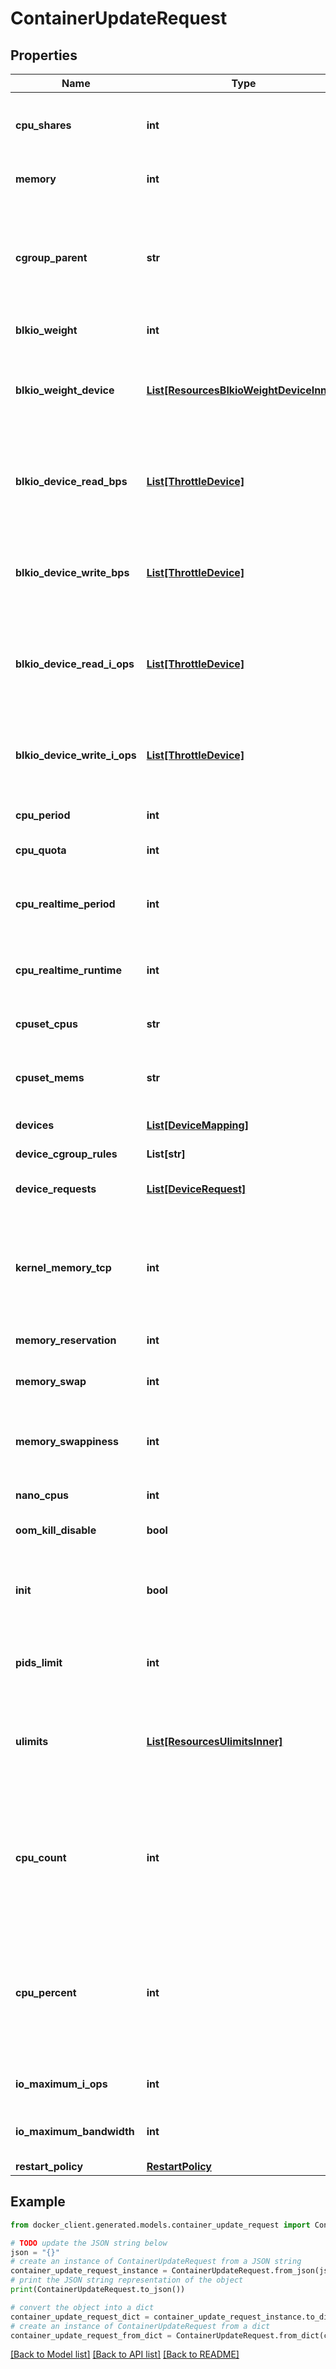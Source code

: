 # ContainerUpdateRequest


## Properties

Name | Type | Description | Notes
------------ | ------------- | ------------- | -------------
**cpu_shares** | **int** | An integer value representing this container&#39;s relative CPU weight versus other containers.  | [optional] 
**memory** | **int** | Memory limit in bytes. | [optional] [default to 0]
**cgroup_parent** | **str** | Path to &#x60;cgroups&#x60; under which the container&#39;s &#x60;cgroup&#x60; is created. If the path is not absolute, the path is considered to be relative to the &#x60;cgroups&#x60; path of the init process. Cgroups are created if they do not already exist.  | [optional] 
**blkio_weight** | **int** | Block IO weight (relative weight). | [optional] 
**blkio_weight_device** | [**List[ResourcesBlkioWeightDeviceInner]**](ResourcesBlkioWeightDeviceInner.md) | Block IO weight (relative device weight) in the form:  &#x60;&#x60;&#x60; [{\&quot;Path\&quot;: \&quot;device_path\&quot;, \&quot;Weight\&quot;: weight}] &#x60;&#x60;&#x60;  | [optional] 
**blkio_device_read_bps** | [**List[ThrottleDevice]**](ThrottleDevice.md) | Limit read rate (bytes per second) from a device, in the form:  &#x60;&#x60;&#x60; [{\&quot;Path\&quot;: \&quot;device_path\&quot;, \&quot;Rate\&quot;: rate}] &#x60;&#x60;&#x60;  | [optional] 
**blkio_device_write_bps** | [**List[ThrottleDevice]**](ThrottleDevice.md) | Limit write rate (bytes per second) to a device, in the form:  &#x60;&#x60;&#x60; [{\&quot;Path\&quot;: \&quot;device_path\&quot;, \&quot;Rate\&quot;: rate}] &#x60;&#x60;&#x60;  | [optional] 
**blkio_device_read_i_ops** | [**List[ThrottleDevice]**](ThrottleDevice.md) | Limit read rate (IO per second) from a device, in the form:  &#x60;&#x60;&#x60; [{\&quot;Path\&quot;: \&quot;device_path\&quot;, \&quot;Rate\&quot;: rate}] &#x60;&#x60;&#x60;  | [optional] 
**blkio_device_write_i_ops** | [**List[ThrottleDevice]**](ThrottleDevice.md) | Limit write rate (IO per second) to a device, in the form:  &#x60;&#x60;&#x60; [{\&quot;Path\&quot;: \&quot;device_path\&quot;, \&quot;Rate\&quot;: rate}] &#x60;&#x60;&#x60;  | [optional] 
**cpu_period** | **int** | The length of a CPU period in microseconds. | [optional] 
**cpu_quota** | **int** | Microseconds of CPU time that the container can get in a CPU period.  | [optional] 
**cpu_realtime_period** | **int** | The length of a CPU real-time period in microseconds. Set to 0 to allocate no time allocated to real-time tasks.  | [optional] 
**cpu_realtime_runtime** | **int** | The length of a CPU real-time runtime in microseconds. Set to 0 to allocate no time allocated to real-time tasks.  | [optional] 
**cpuset_cpus** | **str** | CPUs in which to allow execution (e.g., &#x60;0-3&#x60;, &#x60;0,1&#x60;).  | [optional] 
**cpuset_mems** | **str** | Memory nodes (MEMs) in which to allow execution (0-3, 0,1). Only effective on NUMA systems.  | [optional] 
**devices** | [**List[DeviceMapping]**](DeviceMapping.md) | A list of devices to add to the container. | [optional] 
**device_cgroup_rules** | **List[str]** | a list of cgroup rules to apply to the container | [optional] 
**device_requests** | [**List[DeviceRequest]**](DeviceRequest.md) | A list of requests for devices to be sent to device drivers.  | [optional] 
**kernel_memory_tcp** | **int** | Hard limit for kernel TCP buffer memory (in bytes). Depending on the OCI runtime in use, this option may be ignored. It is no longer supported by the default (runc) runtime.  This field is omitted when empty.  | [optional] 
**memory_reservation** | **int** | Memory soft limit in bytes. | [optional] 
**memory_swap** | **int** | Total memory limit (memory + swap). Set as &#x60;-1&#x60; to enable unlimited swap.  | [optional] 
**memory_swappiness** | **int** | Tune a container&#39;s memory swappiness behavior. Accepts an integer between 0 and 100.  | [optional] 
**nano_cpus** | **int** | CPU quota in units of 10&lt;sup&gt;-9&lt;/sup&gt; CPUs. | [optional] 
**oom_kill_disable** | **bool** | Disable OOM Killer for the container. | [optional] 
**init** | **bool** | Run an init inside the container that forwards signals and reaps processes. This field is omitted if empty, and the default (as configured on the daemon) is used.  | [optional] 
**pids_limit** | **int** | Tune a container&#39;s PIDs limit. Set &#x60;0&#x60; or &#x60;-1&#x60; for unlimited, or &#x60;null&#x60; to not change.  | [optional] 
**ulimits** | [**List[ResourcesUlimitsInner]**](ResourcesUlimitsInner.md) | A list of resource limits to set in the container. For example:  &#x60;&#x60;&#x60; {\&quot;Name\&quot;: \&quot;nofile\&quot;, \&quot;Soft\&quot;: 1024, \&quot;Hard\&quot;: 2048} &#x60;&#x60;&#x60;  | [optional] 
**cpu_count** | **int** | The number of usable CPUs (Windows only).  On Windows Server containers, the processor resource controls are mutually exclusive. The order of precedence is &#x60;CPUCount&#x60; first, then &#x60;CPUShares&#x60;, and &#x60;CPUPercent&#x60; last.  | [optional] 
**cpu_percent** | **int** | The usable percentage of the available CPUs (Windows only).  On Windows Server containers, the processor resource controls are mutually exclusive. The order of precedence is &#x60;CPUCount&#x60; first, then &#x60;CPUShares&#x60;, and &#x60;CPUPercent&#x60; last.  | [optional] 
**io_maximum_i_ops** | **int** | Maximum IOps for the container system drive (Windows only) | [optional] 
**io_maximum_bandwidth** | **int** | Maximum IO in bytes per second for the container system drive (Windows only).  | [optional] 
**restart_policy** | [**RestartPolicy**](RestartPolicy.md) |  | [optional] 

## Example

```python
from docker_client.generated.models.container_update_request import ContainerUpdateRequest

# TODO update the JSON string below
json = "{}"
# create an instance of ContainerUpdateRequest from a JSON string
container_update_request_instance = ContainerUpdateRequest.from_json(json)
# print the JSON string representation of the object
print(ContainerUpdateRequest.to_json())

# convert the object into a dict
container_update_request_dict = container_update_request_instance.to_dict()
# create an instance of ContainerUpdateRequest from a dict
container_update_request_from_dict = ContainerUpdateRequest.from_dict(container_update_request_dict)
```
[[Back to Model list]](../README.md#documentation-for-models) [[Back to API list]](../README.md#documentation-for-api-endpoints) [[Back to README]](../README.md)


